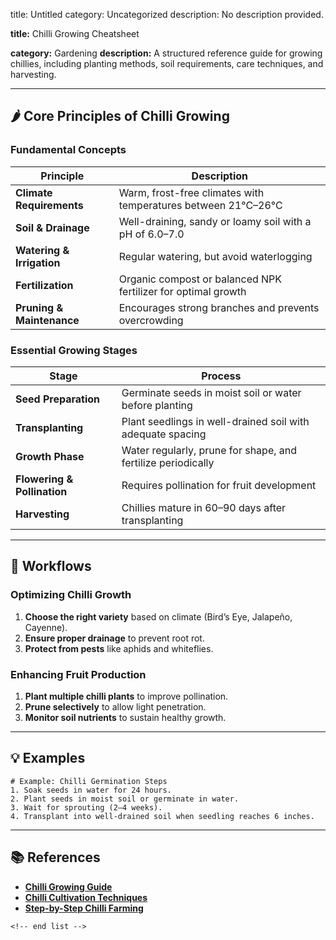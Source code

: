 title: Untitled
category: Uncategorized
description: No description provided.

**title:** Chilli Growing Cheatsheet

**category:** Gardening
**description:** A structured reference guide for growing chillies, including planting methods, soil requirements, care techniques, and harvesting.

---

## 🌶 **Core Principles of Chilli Growing**

### **Fundamental Concepts**

| Principle                       | Description                                                      |
| ------------------------------- | ---------------------------------------------------------------- |
| **Climate Requirements**  | Warm, frost-free climates with temperatures between 21°C–26°C |
| **Soil & Drainage**       | Well-draining, sandy or loamy soil with a pH of 6.0–7.0         |
| **Watering & Irrigation** | Regular watering, but avoid waterlogging                         |
| **Fertilization**         | Organic compost or balanced NPK fertilizer for optimal growth    |
| **Pruning & Maintenance** | Encourages strong branches and prevents overcrowding             |

### **Essential Growing Stages**

| Stage                             | Process                                                      |
| --------------------------------- | ------------------------------------------------------------ |
| **Seed Preparation**        | Germinate seeds in moist soil or water before planting       |
| **Transplanting**           | Plant seedlings in well-drained soil with adequate spacing   |
| **Growth Phase**            | Water regularly, prune for shape, and fertilize periodically |
| **Flowering & Pollination** | Requires pollination for fruit development                   |
| **Harvesting**              | Chillies mature in 60–90 days after transplanting           |

---

## 🔄 **Workflows**

### **Optimizing Chilli Growth**

1. **Choose the right variety** based on climate (Bird’s Eye, Jalapeño, Cayenne).
2. **Ensure proper drainage** to prevent root rot.
3. **Protect from pests** like aphids and whiteflies.

### **Enhancing Fruit Production**

1. **Plant multiple chilli plants** to improve pollination.
2. **Prune selectively** to allow light penetration.
3. **Monitor soil nutrients** to sustain healthy growth.

---

## 💡 **Examples**

```plaintext
# Example: Chilli Germination Steps
1. Soak seeds in water for 24 hours.  
2. Plant seeds in moist soil or germinate in water.  
3. Wait for sprouting (2–4 weeks).  
4. Transplant into well-drained soil when seedling reaches 6 inches.  
```

---

## 📚 **References**

- **[Chilli Growing Guide](https://www.doc-developpement-durable.org/file/programmes-de-sensibilisations/biodiversite/conflit_avec_faunes/Chilli_Growing_PACE.pdf)**
- **[Chilli Cultivation Techniques](https://www.kiran.nic.in/pdf/Agri-Kaleidoscope/Horticulture-resources/CHILLI.pdf)**
- **[Step-by-Step Chilli Farming](https://seasol.com.au/wp-content/uploads/2022/08/How-to-grow-Vegetables-Chillies.pdf)**

```
<!-- end list -->
```